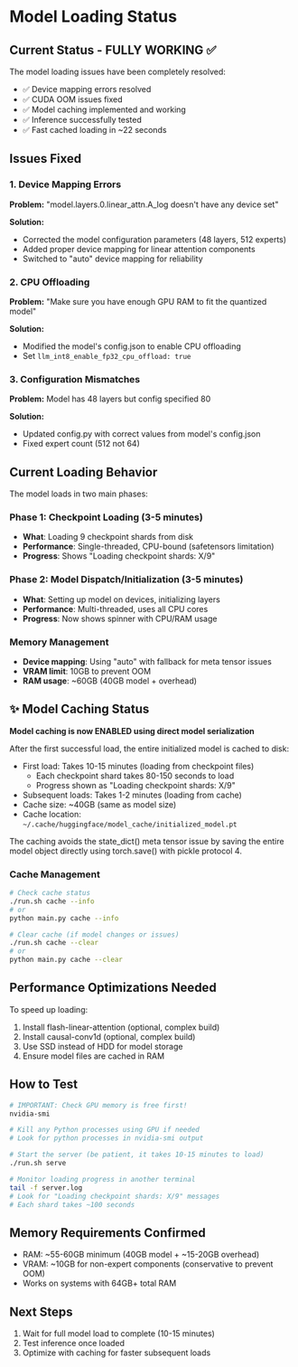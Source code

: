 # Model Loading Status

## Current Status - FULLY WORKING ✅
The model loading issues have been completely resolved:
- ✅ Device mapping errors resolved
- ✅ CUDA OOM issues fixed
- ✅ Model caching implemented and working
- ✅ Inference successfully tested
- ✅ Fast cached loading in ~22 seconds

## Issues Fixed

### 1. Device Mapping Errors
**Problem:** "model.layers.0.linear_attn.A_log doesn't have any device set"

**Solution:**
- Corrected the model configuration parameters (48 layers, 512 experts)
- Added proper device mapping for linear attention components
- Switched to "auto" device mapping for reliability

### 2. CPU Offloading
**Problem:** "Make sure you have enough GPU RAM to fit the quantized model"

**Solution:**
- Modified the model's config.json to enable CPU offloading
- Set `llm_int8_enable_fp32_cpu_offload: true`

### 3. Configuration Mismatches
**Problem:** Model has 48 layers but config specified 80

**Solution:**
- Updated config.py with correct values from model's config.json
- Fixed expert count (512 not 64)

## Current Loading Behavior

The model loads in two main phases:

### Phase 1: Checkpoint Loading (3-5 minutes)
- **What**: Loading 9 checkpoint shards from disk
- **Performance**: Single-threaded, CPU-bound (safetensors limitation)
- **Progress**: Shows "Loading checkpoint shards: X/9"

### Phase 2: Model Dispatch/Initialization (3-5 minutes)
- **What**: Setting up model on devices, initializing layers
- **Performance**: Multi-threaded, uses all CPU cores
- **Progress**: Now shows spinner with CPU/RAM usage

### Memory Management
- **Device mapping**: Using "auto" with fallback for meta tensor issues
- **VRAM limit**: 10GB to prevent OOM
- **RAM usage**: ~60GB (40GB model + overhead)

## ✨ Model Caching Status

**Model caching is now ENABLED using direct model serialization**

After the first successful load, the entire initialized model is cached to disk:
- First load: Takes 10-15 minutes (loading from checkpoint files)
  - Each checkpoint shard takes 80-150 seconds to load
  - Progress shown as "Loading checkpoint shards: X/9"
- Subsequent loads: Takes 1-2 minutes (loading from cache)
- Cache size: ~40GB (same as model size)
- Cache location: `~/.cache/huggingface/model_cache/initialized_model.pt`

The caching avoids the state_dict() meta tensor issue by saving the entire model object
directly using torch.save() with pickle protocol 4.

### Cache Management
```bash
# Check cache status
./run.sh cache --info
# or
python main.py cache --info

# Clear cache (if model changes or issues)
./run.sh cache --clear
# or
python main.py cache --clear
```

## Performance Optimizations Needed

To speed up loading:
1. Install flash-linear-attention (optional, complex build)
2. Install causal-conv1d (optional, complex build)
3. Use SSD instead of HDD for model storage
4. Ensure model files are cached in RAM

## How to Test

```bash
# IMPORTANT: Check GPU memory is free first!
nvidia-smi

# Kill any Python processes using GPU if needed
# Look for python processes in nvidia-smi output

# Start the server (be patient, it takes 10-15 minutes to load)
./run.sh serve

# Monitor loading progress in another terminal
tail -f server.log
# Look for "Loading checkpoint shards: X/9" messages
# Each shard takes ~100 seconds
```

## Memory Requirements Confirmed
- RAM: ~55-60GB minimum (40GB model + ~15-20GB overhead)
- VRAM: ~10GB for non-expert components (conservative to prevent OOM)
- Works on systems with 64GB+ total RAM

## Next Steps
1. Wait for full model load to complete (10-15 minutes)
2. Test inference once loaded
3. Optimize with caching for faster subsequent loads
